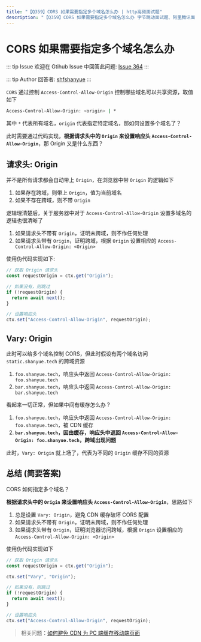 ```yaml
---
title: "【Q359】CORS 如果需要指定多个域名怎么办 | http高频面试题"
description: "【Q359】CORS 如果需要指定多个域名怎么办 字节跳动面试题、阿里腾讯面试题、美团小米面试题。"
---
```


# CORS 如果需要指定多个域名怎么办

::: tip Issue
欢迎在 Gtihub Issue 中回答此问题: [Issue 364](https://github.com/shfshanyue/Daily-Question/issues/364)
:::

::: tip Author
回答者: [shfshanyue](https://github.com/shfshanyue)
:::

`CORS` 通过控制 `Access-Control-Allow-Origin` 控制哪些域名可以共享资源，取值如下

```bash
Access-Control-Allow-Origin: <origin> | *
```

其中 `*` 代表所有域名，`origin` 代表指定特定域名，那如何设置多个域名了？

此时需要通过代码实现，**根据请求头中的 `Origin` 来设置响应头 `Access-Control-Allow-Origin`**，那 Origin 又是什么东西？

## 请求头: Origin

并不是所有请求都会自动带上 `Origin`，在浏览器中带 `Origin` 的逻辑如下

1. 如果存在跨域，则带上 `Origin`，值为当前域名
1. 如果不存在跨域，则不带 `Origin`

逻辑理清楚后，关于服务器中对于 `Access-Control-Allow-Origin` 设置多域名的逻辑也很清晰了

1. 如果请求头不带有 `Origin`，证明未跨域，则不作任何处理
1. 如果请求头带有 `Origin`，证明跨域，根据 `Origin` 设置相应的 `Access-Control-Allow-Origin: <Origin>`

使用伪代码实现如下:

```js
// 获取 Origin 请求头
const requestOrigin = ctx.get("Origin");

// 如果没有，则跳过
if (!requestOrigin) {
  return await next();
}

// 设置响应头
ctx.set("Access-Control-Allow-Origin", requestOrigin);
```

## Vary: Origin

此时可以给多个域名控制 CORS，但此时假设有两个域名访问 `static.shanyue.tech` 的跨域资源

1. `foo.shanyue.tech`，响应头中返回 `Access-Control-Allow-Origin: foo.shanyue.tech`
1. `bar.shanyue.tech`，响应头中返回 `Access-Control-Allow-Origin: bar.shanyue.tech`

看起来一切正常，但如果中间有缓存怎么办？

1. `foo.shanyue.tech`，响应头中返回 `Access-Control-Allow-Origin: foo.shanyue.tech`，被 CDN 缓存
1. **`bar.shanyue.tech`，因由缓存，响应头中返回 `Access-Control-Allow-Origin: foo.shanyue.tech`，跨域出现问题**

此时，`Vary: Origin` 就上场了，代表为不同的 `Origin` 缓存不同的资源

## 总结 (简要答案)

CORS 如何指定多个域名？

**根据请求头中的 `Origin` 来设置响应头 `Access-Control-Allow-Origin`**，思路如下

1. 总是设置 `Vary: Origin`，避免 CDN 缓存破坏 CORS 配置
1. 如果请求头不带有 `Origin`，证明未跨域，则不作任何处理
1. 如果请求头带有 `Origin`，证明浏览器访问跨域，根据 `Origin` 设置相应的 `Access-Control-Allow-Origin: <Origin>`

使用伪代码实现如下

```js
// 获取 Origin 请求头
const requestOrigin = ctx.get("Origin");

ctx.set("Vary", "Origin");

// 如果没有，则跳过
if (!requestOrigin) {
  return await next();
}

// 设置响应头
ctx.set("Access-Control-Allow-Origin", requestOrigin);
```

> 相关问题：[如何避免 CDN 为 PC 端缓存移动端页面](https://github.com/shfshanyue/Daily-Question/issues/330)
